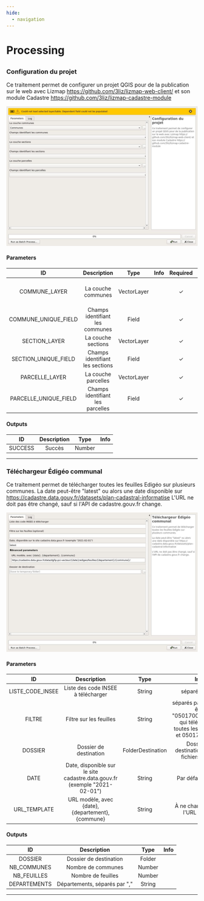 ```yaml
---
hide:
  - navigation
---
```


# Processing

## 


### Configuration du projet

Ce traitement permet de configurer un projet QGIS pour de la publication sur le web avec Lizmap https://github.com/3liz/lizmap-web-client/ et son module Cadastre https://github.com/3liz/lizmap-cadastre-module


![algo_id](./cadastre-config_project.jpg)

#### Parameters

| ID | Description | Type | Info | Required | Advanced | Option |
|:-:|:-:|:-:|:-:|:-:|:-:|:-:|
COMMUNE_LAYER|La couche communes|VectorLayer||✓||Default: Communes <br> Type: TypeVectorPolygon <br>|
COMMUNE_UNIQUE_FIELD|Champs identifiant les communes|Field||✓||Default: geo_commune <br> |
SECTION_LAYER|La couche sections|VectorLayer||✓||Type: TypeVectorPolygon <br>|
SECTION_UNIQUE_FIELD|Champs identifiant les sections|Field||✓||Default: geo_section <br> |
PARCELLE_LAYER|La couche parcelles|VectorLayer||✓||Type: TypeVectorPolygon <br>|
PARCELLE_UNIQUE_FIELD|Champs identifiant les parcelles|Field||✓||Default: geo_parcelle <br> |


#### Outputs

| ID | Description | Type | Info |
|:-:|:-:|:-:|:-:|
SUCCESS|Succès|Number||


***


### Téléchargeur Édigéo communal

Ce traitement permet de télécharger toutes les feuilles Edigéo sur plusieurs communes.
La date peut-être "latest" ou alors une date disponible sur https://cadastre.data.gouv.fr/datasets/plan-cadastral-informatise
L'URL ne doit pas être changé, sauf si l'API de cadastre.gouv.fr change.

![algo_id](./cadastre-telechargeur_edigeo_communal.jpg)

#### Parameters

| ID | Description | Type | Info | Required | Advanced | Option |
|:-:|:-:|:-:|:-:|:-:|:-:|:-:|
LISTE_CODE_INSEE|Liste des code INSEE à télécharger|String|séparés par ","|✓|||
FILTRE|Filtre sur les feuilles|String|séparés par ",", peut-être "050170000C03,AB" qui téléchargent toutes les feuilles AB et 050170000C03||||
DOSSIER|Dossier de destination|FolderDestination|Dossier de destination pour les fichiers Edigeo|✓|||
DATE|Date, disponible sur le site cadastre.data.gouv.fr (exemple "2021-02-01")|String|Par défaut "latest"|✓||Default: latest <br> |
URL_TEMPLATE|URL modèle, avec {date}, {departement}, {commune}|String|À ne changer que si l'URL change|✓|✓|Default: https://cadastre.data.gouv.fr/data/dgfip-pci-vecteur/{date}/edigeo/feuilles/{departement}/{commune}/ <br> |


#### Outputs

| ID | Description | Type | Info |
|:-:|:-:|:-:|:-:|
DOSSIER|Dossier de destination|Folder||
NB_COMMUNES|Nombre de communes|Number||
NB_FEUILLES|Nombre de feuilles|Number||
DEPARTEMENTS|Départements, séparés par ","|String||


***


